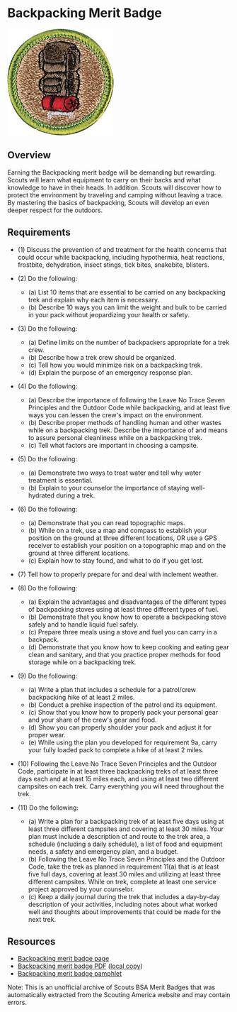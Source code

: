 

# Backpacking Merit Badge

![Backpacking Merit Badge](images/backpacking-merit-badge.jpg)

## Overview



Earning the Backpacking merit badge will be demanding but rewarding. Scouts will learn what equipment to carry on their backs and what knowledge to have in their heads. In addition. Scouts will discover how to protect the environment by traveling and camping without leaving a trace. By mastering the basics of backpacking, Scouts will develop an even deeper respect for the outdoors.

## Requirements

* (1) Discuss the prevention of and treatment for the health concerns that could occur while backpacking, including hypothermia, heat reactions, frostbite, dehydration, insect stings, tick bites, snakebite, blisters.
* (2) Do the following:
    * (a) List 10 items that are essential to be carried on any backpacking trek and explain why each item is necessary.
    * (b) Describe 10 ways you can limit the weight and bulk to be carried in your pack without jeopardizing your health or safety.


* (3) Do the following:
    * (a) Define limits on the number of backpackers appropriate for a trek crew.
    * (b) Describe how a trek crew should be organized.
    * (c) Tell how you would minimize risk on a backpacking trek.
    * (d) Explain the purpose of an emergency response plan.


* (4) Do the following:
    * (a) Describe the importance of following the Leave No Trace Seven Principles and the Outdoor Code while backpacking, and at least five ways you can lessen the crew's impact on the environment.
    * (b) Describe proper methods of handling human and other wastes while on a backpacking trek. Describe the importance of and means to assure personal cleanliness while on a backpacking trek.
    * (c) Tell what factors are important in choosing a campsite.


* (5) Do the following:
    * (a) Demonstrate two ways to treat water and tell why water treatment is essential.
    * (b) Explain to your counselor the importance of staying well-hydrated during a trek.


* (6) Do the following:
    * (a) Demonstrate that you can read topographic maps.
    * (b) While on a trek, use a map and compass to establish your position on the ground at three different locations, OR use a GPS receiver to establish your position on a topographic map and on the ground at three different locations.
    * (c) Explain how to stay found, and what to do if you get lost.


* (7) Tell how to properly prepare for and deal with inclement weather.
* (8) Do the following:
    * (a) Explain the advantages and disadvantages of the different types of backpacking stoves using at least three different types of fuel.
    * (b) Demonstrate that you know how to operate a backpacking stove safely and to handle liquid fuel safely.
    * (c) Prepare three meals using a stove and fuel you can carry in a backpack.
    * (d) Demonstrate that you know how to keep cooking and eating gear clean and sanitary, and that you practice proper methods for food storage while on a backpacking trek.


* (9) Do the following:
    * (a) Write a plan that includes a schedule for a patrol/crew backpacking hike of at least 2 miles.
    * (b) Conduct a prehike inspection of the patrol and its equipment.
    * (c) Show that you know how to properly pack your personal gear and your share of the crew's gear and food.
    * (d) Show you can properly shoulder your pack and adjust it for proper wear.
    * (e) While using the plan you developed for requirement 9a, carry your fully loaded pack to complete a hike of at least 2 miles.


* (10) Following the Leave No Trace Seven Principles and the Outdoor Code, participate in at least three backpacking treks of at least three days each and at least 15 miles each, and using at least two different campsites on each trek. Carry everything you will need throughout the trek.
* (11) Do the following:
    * (a) Write a plan for a backpacking trek of at least five days using at least three different campsites and covering at least 30 miles. Your plan must include a description of and route to the trek area, a schedule (including a daily schedule), a list of food and equipment needs, a safety and emergency plan, and a budget.
    * (b) Following the Leave No Trace Seven Principles and the Outdoor Code, take the trek as planned in requirement 11(a) that is at least five full days, covering at least 30 miles and utilizing at least three different campsites. While on trek, complete at least one service project approved by your counselor.
    * (c) Keep a daily journal during the trek that includes a day-by-day description of your activities, including notes about what worked well and thoughts about improvements that could be made for the next trek.




## Resources

- [Backpacking merit badge page](https://www.scouting.org/merit-badges/backpacking/)
- [Backpacking merit badge PDF](https://filestore.scouting.org/filestore/Merit_Badge_ReqandRes/Pamphlets/Backpacking_2025.pdf) ([local copy](files/backpacking-merit-badge.pdf))
- [Backpacking merit badge pamphlet](https://www.scoutshop.org/bsa-backpacking-merit-badge-pamphlet-661588.html)

Note: This is an unofficial archive of Scouts BSA Merit Badges that was automatically extracted from the Scouting America website and may contain errors.
